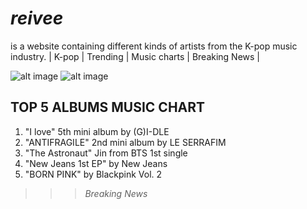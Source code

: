 # *reivee* 
is a website containing different kinds of artists from the K-pop music industry. |  K-pop | Trending | Music charts | Breaking News |

![alt image](https://64.media.tumblr.com/b31966f3833a8f3d34df6d927fecd9ad/d9c642f23bd55d81-b7/s540x810/f20abd042f5eeab746d9c4282b4fc74bac8bd6b3.gifv)
![alt image](https://64.media.tumblr.com/2044be442a9b9c91295d53f3dfa17a5a/d9c642f23bd55d81-69/s540x810/d01dc4cdb4f9dba955d43015d56772bf951dcbcd.gifv)


## **TOP 5 ALBUMS MUSIC CHART** 
1. "I love" 5th mini album by (G)I-DLE
2. "ANTIFRAGILE" 2nd mini album by LE SERRAFIM 
3. "The Astronaut" Jin from BTS 1st single 
4. "New Jeans 1st EP" by New Jeans 
5. "BORN PINK" by Blackpink Vol. 2

>>> *Breaking News*
